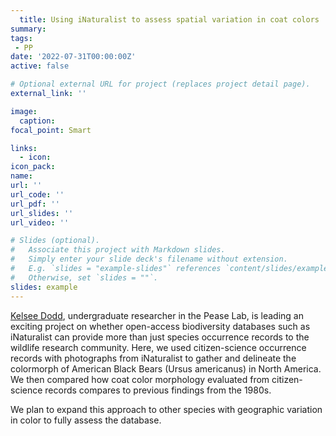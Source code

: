 ```yaml
---
  title: Using iNaturalist to assess spatial variation in coat colors
summary:
tags:
 - PP
date: '2022-07-31T00:00:00Z'
active: false

# Optional external URL for project (replaces project detail page).
external_link: ''

image:
  caption: 
focal_point: Smart

links:
  - icon: 
icon_pack: 
name: 
url: ''
url_code: ''
url_pdf: ''
url_slides: ''
url_video: ''

# Slides (optional).
#   Associate this project with Markdown slides.
#   Simply enter your slide deck's filename without extension.
#   E.g. `slides = "example-slides"` references `content/slides/example-slides.md`.
#   Otherwise, set `slides = ""`.
slides: example
---
```

  
[Kelsee Dodd](https://peaselab.com/author/kelsee-dodd/), undergraduate researcher in the Pease Lab, is leading an exciting project on whether open-access biodiversity databases such as iNaturalist can provide more than just species occurrence records to the wildlife research community. Here, we used citizen-science occurrence records with photographs from iNaturalist to gather and delineate the colormorph of American Black Bears (Ursus americanus) in North America. We then compared how coat color morphology evaluated from citizen-science records compares to previous findings from the 1980s.

We plan to expand this approach to other species with geographic variation in color to fully assess the database.